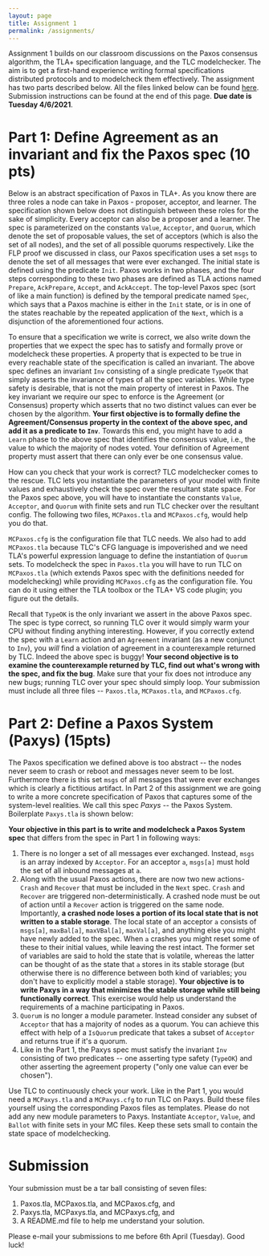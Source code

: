 ```yaml
---
layout: page
title: Assignment 1
permalink: /assignments/
---
```


Assignment 1 builds on our classroom discussions on the Paxos
consensus algorithm, the TLA+ specification language, and the TLC
modelchecker. The aim is to get a first-hand experience writing formal
specifications distributed protocols and to modelcheck them
effectively. The assignment has two parts described below. All the
files linked below can be found
[here](https://github.com/gowthamk/csci7000_s21/tree/gh-pages/assignments).
Submission instructions can be found at the end of this page. **Due date
is Tuesday 4/6/2021**.

Part 1: Define Agreement as an invariant and fix the Paxos spec (10 pts)
======

Below is an abstract specification of Paxos in TLA+. As you know there
are three roles a node can take in Paxos - proposer, acceptor, and
learner. The specification shown below does not distinguish between
these roles for the sake of simplicity. Every acceptor can also be a
proposer and a learner. The spec is parameterized on the constants
`Value`, `Acceptor`, and `Quorum`, which denote the set of proposable
values, the set of acceptors (which is also the set of all nodes), and
the set of all possible quorums respectively. Like the FLP proof we
discussed in class, our Paxos specification uses a set `msgs` to
denote the set of all messages that were ever exchanged. The initial
state is defined using the predicate `Init`. Paxos works in two
phases, and the four steps corresponding to these two phases are
defined as TLA actions named `Prepare`, `AckPrepare`, `Accept`, and
`AckAccept`. The top-level Paxos spec (sort of like a main function)
is defined by the temporal predicate named `Spec`, which says that a
Paxos machine is either in the `Init` state, or is in one of the
states reachable by the repeated application of the `Next`, which is a
disjunction of the aforementioned four actions.

<script src="https://gist-it.appspot.com/github/gowthamk/csci7000_s21/blob/gh-pages/assignments/Paxos.tla"></script>

To ensure that a specification we write is correct, we also write down
the properties that we expect the spec has to satisfy and formally
prove or modelcheck these properties. A property that is expected to
be true in every reachable state of the specification is called an
invariant. The above spec defines an invariant `Inv` consisting
of a single predicate `TypeOK` that simply asserts the invariance of
types of all the spec variables. While type safety is desirable, that
is not the main property of interest in Paxos. The key invariant we
require our spec to enforce is the Agreement (or Consensus) property
which asserts that no two distinct values can ever be chosen by the
algorithm. **Your first objective is to formally define the
Agreement/Consensus property in the context of the above spec, and add
it as a predicate to `Inv`**. Towards this end, you might have to add
a `Learn` phase to the above spec that identifies the consensus value,
i.e., the value to which the majority of nodes voted. Your definition
of Agreement property must assert that there can only ever be one
consensus value.

How can you check that your work is correct? TLC modelchecker comes to
the rescue. TLC lets you instantiate the parameters of your model with
finite values and exhaustively check the spec over the resultant state
space. For the Paxos spec above, you will have to instantiate the
constants `Value`, `Acceptor`, and `Quorum` with finite sets and run
TLC checker over the resultant config. The following two files,
`MCPaxos.tla` and `MCPaxos.cfg`, would help you do that.

<script src="https://gist-it.appspot.com/github/gowthamk/csci7000_s21/blob/gh-pages/assignments/MCPaxos.tla"></script>

<script src="https://gist-it.appspot.com/github/gowthamk/csci7000_s21/blob/gh-pages/assignments/MCPaxos.cfg"></script>

`MCPaxos.cfg` is the configuration file that TLC needs. We also had to
add `MCPaxos.tla` because TLC's CFG language is impoverished and we
need TLA's powerful expression language to define the instantiation of
`Quorum` sets. To modelcheck the spec in `Paxos.tla` you will have to
run TLC on `MCPaxos.tla` (which extends Paxos spec with the
definitions needed for modelchecking) while providing `MCPaxos.cfg` as
the configuration file. You can do it using either the TLA toolbox or
the TLA+ VS code plugin; you figure out the details.

Recall that `TypeOK` is the only invariant we assert in the above
Paxos spec. The spec is type correct, so running TLC over it would
simply warm your CPU without finding anything interesting. However, if
you correctly extend the spec with a `Learn` action and an `Agreement`
invariant (as a new conjunct to `Inv`), you *will* find a violation of
agreement in a counterexample returned by TLC. Indeed the above spec
is buggy! **Your second objective is to examine the counterexample
returned by TLC, find out what's wrong with the spec, and fix the
bug**. Make sure that your fix does not introduce any new bugs;
running TLC over your spec should simply loop. Your submission must
include all three files -- `Paxos.tla`, `MCPaxos.tla`, and
`MCPaxos.cfg`.

Part 2: Define a Paxos System (Paxys) (15pts)
===============

The Paxos specification we defined above is too abstract -- the nodes
never seem to crash or reboot and messages never seem to be lost.
Furthermore there is this set `msgs` of all messages that were ever
exchanges which is clearly a fictitious artifact. In Part 2 of this
assignment we are going to write a more concrete specification of
Paxos that captures some of the system-level realities. We call this
spec *Paxys* -- the Paxos System. Boilerplate `Paxys.tla` is shown
below:

<script src="https://gist-it.appspot.com/github/gowthamk/csci7000_s21/blob/gh-pages/assignments/Paxys.tla"></script>

**Your objective in this part is to write and modelcheck a Paxos System
spec** that differs from the spec in Part 1 in following ways:

1. There is no longer a set of all messages ever exchanged. Instead,
   `msgs` is an array indexed by `Acceptor`. For an acceptor `a`,
   `msgs[a]` must hold the set of all inbound messages at `a`.
2. Along with the usual Paxos actions, there are now two new actions-
   `Crash` and `Recover` that must be included in the `Next` spec.
   `Crash` and `Recover` are triggered non-deterministically. A
   crashed node must be out of action until a `Recover` action is
   triggered on the same node. Importantly, **a crashed node loses a
   portion of its local state that is not written to a stable
   storage**. The local state of an acceptor `a` consists of
   `msgs[a]`, `maxBal[a]`, `maxVBal[a]`, `maxVal[a]`, and anything
   else you might have newly added to the spec. When `a` crashes you
   might reset some of these to their initial values, while leaving the
   rest intact. The former set of variables are said to hold the state
   that is volatile, whereas the latter can be thought of as the state
   that `a` stores in its stable storage (but otherwise there is no
   difference between both kind of variables; you don't have to
   explicitly model a stable storage). **Your objective is to write
   Paxys in a way that minimizes the stable storage while still being
   functionally correct**. This exercise would help us understand the
   requirements of a machine participating in Paxos.
3. `Quorum` is no longer a module parameter. Instead consider any
   subset of `Acceptor` that has a majority of nodes as a quorum. You
   can achieve this effect with help of a `IsQuorum` predicate that
   takes a subset of `Acceptor` and returns true if it's a quorum.
4. Like in the Part 1, the Paxys spec must satisfy the invariant `Inv`
   consisting of two predicates -- one asserting type safety
   (`TypeOK`) and other asserting the agreement property ("only one
   value can ever be chosen").

Use TLC to continuously check your work. Like in the Part 1, you would
need a `MCPaxys.tla` and a `MCPaxys.cfg` to run TLC on Paxys. Build
these files yourself using the corresponding Paxos files as templates.
Please do not add any new module parameters to Paxys. Instantiate
`Acceptor`, `Value`, and `Ballot` with finite sets in your MC files.
Keep these sets small to contain the state space of modelchecking.


Submission
==========

Your submission must be a tar ball consisting of seven files:

1. Paxos.tla, MCPaxos.tla, and MCPaxos.cfg, and
2. Paxys.tla, MCPaxys.tla, and MCPaxys.cfg, and
3. A README.md file to help me understand your solution.

Please e-mail your submissions to me before 6th April (Tuesday). Good
luck!



